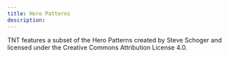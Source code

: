 ```yaml
---
title: Hero Patterns
description:
---
```


TNT features a subset of the Hero Patterns created by Steve Schoger and licensed under the Creative Commons Attribution License 4.0.
